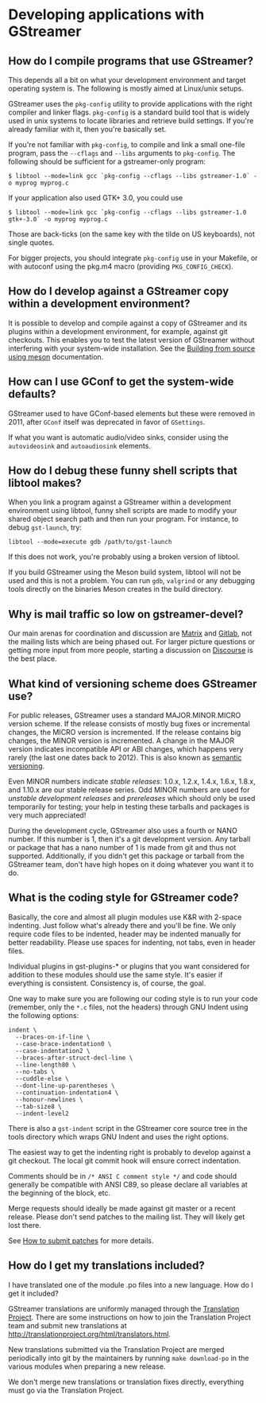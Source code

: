 # Developing applications with GStreamer

## How do I compile programs that use GStreamer?

<!-- FIXME: update for windows, macOS, and meson build, get rid of libtool things -->

This depends all a bit on what your development environment and target
operating system is. The following is mostly aimed at Linux/unix setups.

GStreamer uses the `pkg-config` utility to provide applications with the right
compiler and linker flags. `pkg-config` is a standard build tool that is widely
used in unix systems to locate libraries and retrieve build settings. If
you're already familiar with it, then you're basically set.

If you're not familiar with `pkg-config`, to compile and link a small
one-file program, pass the `--cflags` and `--libs` arguments to `pkg-config`.
The following should be sufficient for a gstreamer-only program:

```
$ libtool --mode=link gcc `pkg-config --cflags --libs gstreamer-1.0` -o myprog myprog.c
```

If your application also used GTK+ 3.0, you could use

```
$ libtool --mode=link gcc `pkg-config --cflags --libs gstreamer-1.0 gtk+-3.0` -o myprog myprog.c
```

Those are back-ticks (on the same key with the tilde on US keyboards),
not single quotes.

For bigger projects, you should integrate `pkg-config` use in your
Makefile, or with autoconf using the pkg.m4 macro (providing
`PKG_CONFIG_CHECK`).

## How do I develop against a GStreamer copy within a development environment?

It is possible to develop and compile against a copy of GStreamer and its
plugins within a development environment, for example, against git checkouts.
This enables you to test the latest version of GStreamer without interfering
with your system-wide installation. See the [Building from source using
meson](installing/building-from-source-using-meson.md) documentation.


## How can I use GConf to get the system-wide defaults?

<!-- FIXME: Consider removing. GConf was deprecated half a decade ago -->

GStreamer used to have GConf-based elements but these were removed in 2011,
after `GConf` itself was deprecated in favor of `GSettings`.

If what you want is automatic audio/video sinks, consider using the
`autovideosink` and `autoaudiosink` elements.

## How do I debug these funny shell scripts that libtool makes?

When you link a program against a GStreamer within a development environment
using libtool, funny shell scripts are made to modify your shared object search
path and then run your program. For instance, to debug `gst-launch`, try:

```
libtool --mode=execute gdb /path/to/gst-launch
```

If this does not work, you're probably using a broken version of
libtool.

If you build GStreamer using the Meson build system, libtool will not
be used and this is not a problem. You can run `gdb`, `valgrind` or any
debugging tools directly on the binaries Meson creates in the build
directory.

## Why is mail traffic so low on gstreamer-devel?

Our main arenas for coordination and discussion are [Matrix][matrix] and
[Gitlab][gitlab], not the mailing lists which are being phased out. For larger
picture questions or getting more input from more people, starting a discussion
on [Discourse][discourse] is the best place.

[matrix]: https://matrix.to/#/#gstreamer:gstreamer.org
[gitlab]: https://gitlab.freedesktop.org/gstreamer
[discourse]: https://discourse.gstreamer.org/

## What kind of versioning scheme does GStreamer use?

For public releases, GStreamer uses a standard MAJOR.MINOR.MICRO
version scheme. If the release consists of mostly bug fixes or
incremental changes, the MICRO version is incremented. If the release
contains big changes, the MINOR version is incremented. A change in the
MAJOR version indicates incompatible API or ABI changes, which happens
very rarely (the last one dates back to 2012). This is also known as
[semantic versioning](http://semver.org).

Even MINOR numbers indicate *stable releases*: 1.0.x, 1.2.x, 1.4.x, 1.6.x,
1.8.x, and 1.10.x are our stable release series. Odd MINOR numbers are used
for *unstable development releases* and *prereleases* which should only be
used temporarily for testing; your help in testing these tarballs and packages
is very much appreciated!

During the development cycle, GStreamer also uses a fourth or NANO
number. If this number is 1, then it's a git development version. Any
tarball or package that has a nano number of 1 is made from git and thus
not supported. Additionally, if you didn't get this package or tarball
from the GStreamer team, don't have high hopes on it doing whatever you
want it to do.

## What is the coding style for GStreamer code?

Basically, the core and almost all plugin modules use K\&R with 2-space
indenting. Just follow what's already there and you'll be fine. We only require
code files to be indented, header may be indented manually for better
readability. Please use spaces for indenting, not tabs, even in header files.

Individual plugins in gst-plugins-\* or plugins that you want considered
for addition to these modules should use the same style. It's easier if
everything is consistent. Consistency is, of course, the goal.

One way to make sure you are following our coding style is to run your code
(remember, only the `*.c` files, not the headers) through GNU Indent using the
following options:

```
indent \
  --braces-on-if-line \
  --case-brace-indentation0 \
  --case-indentation2 \
  --braces-after-struct-decl-line \
  --line-length80 \
  --no-tabs \
  --cuddle-else \
  --dont-line-up-parentheses \
  --continuation-indentation4 \
  --honour-newlines \
  --tab-size8 \
  --indent-level2
```

There is also a `gst-indent` script in the GStreamer core source tree in the
tools directory which wraps GNU Indent and uses the right options.

The easiest way to get the indenting right is probably to develop against a git
checkout. The local git commit hook will ensure correct indentation.

Comments should be in `/* ANSI C comment style */` and code should generally
be compatible with ANSI C89, so please declare all variables at the beginning
of the block, etc.

Merge requests should ideally be made against git master or a recent release.
Please don't send patches to the mailing list. They will likely get lost there.

See [How to submit patches][submit-patches] for more details.

[submit-patches]: contribute/index.md#how-to-submit-patches

## How do I get my translations included?

I have translated one of the module .po files into a new language. How do I get it included?

GStreamer translations are uniformly managed through the
[Translation Project](http://translationproject.org). There are some
instructions on how to join the Translation Project team and submit new
translations at http://translationproject.org/html/translators.html.

New translations submitted via the Translation Project are merged
periodically into git by the maintainers by running `make download-po`
in the various modules when preparing a new release.

We don't merge new translations or translation fixes directly, everything
must go via the Translation Project.

